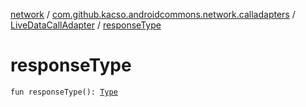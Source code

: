 [network](../../index.md) / [com.github.kacso.androidcommons.network.calladapters](../index.md) / [LiveDataCallAdapter](index.md) / [responseType](.)

# responseType

`fun responseType(): `[`Type`](http://docs.oracle.com/javase/8/docs/api/java/lang/reflect/Type.html)